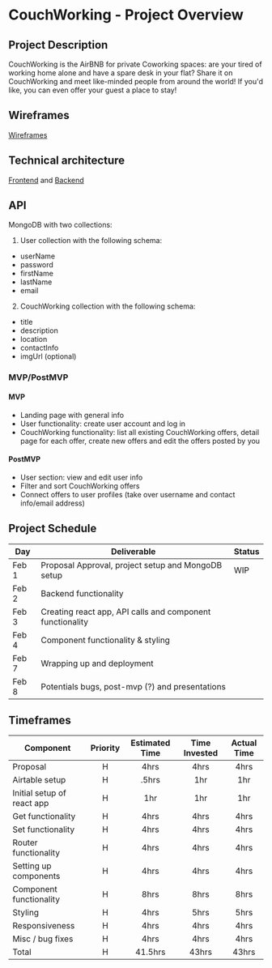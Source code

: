 # CouchWorking - Project Overview

## Project Description

CouchWorking is the AirBNB for private Coworking spaces: are your tired of working home alone and have a spare desk in your flat? Share it on CouchWorking and meet like-minded people from around the world! If you'd like, you can even offer your guest a place to stay!

## Wireframes

[Wireframes](https://whimsical.com/couch-working-screens-nj7gdn2Q4GeqsWc5pMkVm)

## Technical architecture

[Frontend](https://whimsical.com/couchworking-components-hierarchy-XFVwRNckhByMcumR12Hh8g) and [Backend](https://whimsical.com/couch-working-5z7fpHtMBA94BiigcXNXBX)

## API

MongoDB with two collections:

1) User collection with the following schema:
- userName
- password
- firstName
- lastName
- email

2) CouchWorking collection with the following schema:
- title
- description
- location
- contactInfo
- imgUrl (optional)

### MVP/PostMVP

#### MVP

- Landing page with general info
- User functionality: create user account and log in
- CouchWorking functionality: list all existing CouchWorking offers, detail page for each offer, create new offers and edit the offers posted by you

#### PostMVP

- User section: view and edit user info
- Filter and sort CouchWorking offers
- Connect offers to user profiles (take over username and contact info/email address)

## Project Schedule

| Day     | Deliverable                               | Status   |
| ------- | ----------------------------------------- | -------- |
| Feb 1 | Proposal Approval, project setup and MongoDB setup        |  WIP |
| Feb 2  | Backend functionality |  |
| Feb 3  | Creating react app, API calls and component functionality                          |  |
| Feb 4  | Component functionality & styling                       |  |
| Feb 7  | Wrapping up and deployment                |  |
| Feb 8  | Potentials bugs, post-mvp (?) and presentations                             |  |

## Timeframes

| Component                  | Priority | Estimated Time | Time Invested | Actual Time |
| -------------------------- | :------: | :------------: | :-----------: | :---------: |
| Proposal                   |    H     |      4hrs      |     4hrs      |    4hrs     |
| Airtable setup             |    H     |     .5hrs      |      1hr      |     1hr     |
| Initial setup of react app |    H     |      1hr       |      1hr      |     1hr     |
| Get functionality          |    H     |      4hrs      |     4hrs      |    4hrs     |
| Set functionality          |    H     |      4hrs      |     4hrs      |    4hrs     |
| Router functionality       |    H     |      4hrs      |     4hrs      |    4hrs     |
| Setting up components      |    H     |      4hrs      |     4hrs      |    4hrs     |
| Component functionality    |    H     |      8hrs      |     8hrs      |    8hrs     |
| Styling                    |    H     |      4hrs      |     5hrs      |    5hrs     |
| Responsiveness             |    H     |      4hrs      |     4hrs      |    4hrs     |
| Misc / bug fixes           |    H     |      4hrs      |     4hrs      |    4hrs     |
| Total                      |    H     |    41.5hrs     |     43hrs     |    43hrs    |
